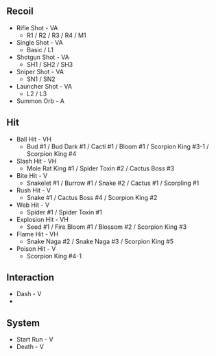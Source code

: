 ## Recoil

- Rifle Shot - VA
  - R1 / R2 / R3 / R4 / M1
- Single Shot - VA
  - Basic / L1
- Shotgun Shot - VA
  - SH1 / SH2 / SH3
- Sniper Shot - VA
  - SN1 / SN2
- Launcher Shot - VA
  - L2 / L3
- Summon Orb - A



## Hit

- Ball Hit - VH
  - Bud #1 / Bud Dark #1 / Cacti #1 / Bloom #1 / Scorpion King #3-1 / Scorpion King #4
- Slash Hit - VH
  - Mole Rat King #1 / Spider Toxin #2 / Cactus Boss #3
- Bite Hit - V
  - Snakelet #1 / Burrow #1 / Snake #2 / Cactus #1 / Scorpling #1
- Rush Hit - V
  - Snake #1 / Cactus Boss #4 / Scorpion King #2
- Web Hit - V
  - Spider #1 / Spider Toxin #1
- Explosion Hit - VH
  - Seed #1 / Fire Bloom #1 / Blossom #2 / Scorpion King #3
- Flame Hit - VH
  - Snake Naga #2 / Snake Naga #3 / Scorpion King #5
- Poison Hit - V
  - Scorpion King #4-1



## Interaction

- Dash - V
- 



## System

- Start Run - V
- Death - V


